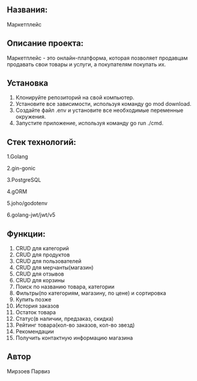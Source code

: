 ## Названия:
  Маркетплейс

## Описание проекта: 
Маркетплейс - это онлайн-платформа, 
которая позволяет продавцам продавать свои товары и услуги, 
а покупателям покупать их. 

## Установка
1. Клонируйте репозиторий на свой компьютер.
2. Установите все зависимости, используя команду go mod download.
3. Создайте файл .env и установите все необходимые переменные окружения.
4. Запустите приложение, используя команду go run ./cmd.

## Стек технологий:
1.Golang

2.gin-gonic

3.PostgreSQL

4.gORM

5.joho/godotenv

6.golang-jwt/jwt/v5

## Функции:
1. CRUD для категорий 
2. CRUD для продуктов 
3. CRUD для пользователей 
4. CRUD для мерчанты(магазин) 
5. CRUD для отзывов 
6. CRUD для корзины 
7. Поиск по названию товара, категории 
8. Фильтры(по категориям, магазину, по цене) и сортировка 
9. Купить позже
10. История заказов 
11. Остаток товара 
12. Статус(в наличии, предзаказ, скидка) 
13. Рейтинг товара(кол-во заказов, кол-во звезд) 
14. Рекомендации 
15. Получить контактную информацию магазина 

## Автор
Мирзоев Парвиз
